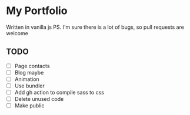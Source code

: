 # My Portfolio #
Written in vanilla js
PS. I'm sure there is a lot of bugs, so pull requests are welcome

## TODO ##
- [ ] Page contacts
- [ ] Blog maybe
- [ ] Animation
- [ ] Use bundler
- [ ] Add gh action to compile sass to css
- [ ] Delete unused code
- [ ] Make public